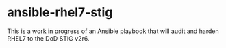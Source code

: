 # ansible-rhel7-stig

This is a work in progress of an Ansible playbook that will audit and harden
RHEL7 to the DoD STIG v2r6.
